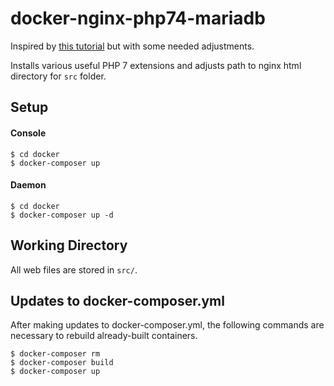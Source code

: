 # docker-nginx-php74-mariadb

Inspired by [this tutorial](https://x-team.com/blog/docker-compose-php-environment-from-scratch/) but with some needed adjustments.

Installs various useful PHP 7 extensions and adjusts path to nginx html directory for `src` folder.

## Setup

#### Console

```console
$ cd docker
$ docker-composer up
```

#### Daemon

```console
$ cd docker
$ docker-composer up -d
```


## Working Directory

All web files are stored in `src/`.


## Updates to docker-composer.yml

After making updates to docker-composer.yml, the following commands are necessary to rebuild already-built containers.

```console
$ docker-composer rm
$ docker-composer build
$ docker-composer up
```

